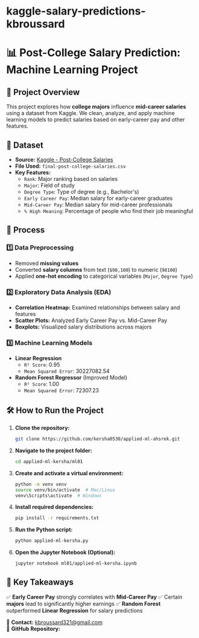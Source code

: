 # kaggle-salary-predictions-kbroussard
# 📊 Post-College Salary Prediction: Machine Learning Project

## 🚀 Project Overview
This project explores how **college majors** influence **mid-career salaries** using a dataset from Kaggle. We clean, analyze, and apply machine learning models to predict salaries based on early-career pay and other features.

## 📂 Dataset
- **Source:** [Kaggle - Post-College Salaries](https://www.kaggle.com/datasets/rathoddharmendra/post-college-salaries)
- **File Used:** `final-post-college-salaries.csv`
- **Key Features:**
  - `Rank`: Major ranking based on salaries
  - `Major`: Field of study
  - `Degree Type`: Type of degree (e.g., Bachelor's)
  - `Early Career Pay`: Median salary for early-career graduates
  - `Mid-Career Pay`: Median salary for mid-career professionals
  - `% High Meaning`: Percentage of people who find their job meaningful

## 📌 Process
### 1️⃣ Data Preprocessing
- Removed **missing values**
- Converted **salary columns** from text (`$98,100`) to numeric (`98100`)
- Applied **one-hot encoding** to categorical variables (`Major`, `Degree Type`)

### 2️⃣ Exploratory Data Analysis (EDA)
- **Correlation Heatmap:** Examined relationships between salary and features
- **Scatter Plots:** Analyzed Early Career Pay vs. Mid-Career Pay
- **Boxplots:** Visualized salary distributions across majors

### 3️⃣ Machine Learning Models
- **Linear Regression**
  - `R² Score`: 0.95
  - `Mean Squared Error`: 30227082.54
- **Random Forest Regressor** (Improved Model)
  - `R² Score`: 1.00
  - `Mean Squared Error`: 72307.23

## 🛠 How to Run the Project
1. **Clone the repository:**
   ```sh
   git clone https://github.com/kersha0530/applied-ml-ahsrek.git
   ```
2. **Navigate to the project folder:**
   ```sh
   cd applied-ml-kersha/ml01
   ```
3. **Create and activate a virtual environment:**
   ```sh
   python -m venv venv
   source venv/bin/activate  # Mac/Linux
   venv\Scripts\activate  # Windows
   ```
4. **Install required dependencies:**
   ```sh
   pip install -r requirements.txt
   ```
5. **Run the Python script:**
   ```sh
   python applied-ml-kersha.py
   ```
6. **Open the Jupyter Notebook (Optional):**
   ```sh
   jupyter notebook ml01/applied-ml-kersha.ipynb
   ```

## 📌 Key Takeaways
✅ **Early Career Pay** strongly correlates with **Mid-Career Pay**
✅ Certain **majors** lead to significantly higher earnings
✅ **Random Forest** outperformed **Linear Regression** for salary predictions


📧 **Contact:** kbroussard321@gmail.com  
🔗 **GitHub Repository:** 
